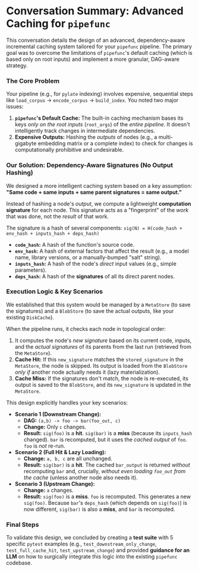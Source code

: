 # Conversation Summary: Advanced Caching for `pipefunc`

This conversation details the design of an advanced, dependency-aware incremental caching system tailored for your `pipefunc` pipeline. The primary goal was to overcome the limitations of `pipefunc`'s default caching (which is based only on root inputs) and implement a more granular, DAG-aware strategy.

### The Core Problem

Your pipeline (e.g., for `pylate` indexing) involves expensive, sequential steps like `load_corpus` -> `encode_corpus` -> `build_index`. You noted two major issues:

1. **`pipefunc`'s Default Cache:** The built-in caching mechanism bases its keys *only on the root inputs* (`root_args`) of the *entire pipeline*. It doesn't intelligently track changes in intermediate dependencies.
2. **Expensive Outputs:** Hashing the *outputs* of nodes (e.g., a multi-gigabyte embedding matrix or a complete index) to check for changes is computationally prohibitive and undesirable.

### Our Solution: Dependency-Aware Signatures (No Output Hashing)

We designed a more intelligent caching system based on a key assumption: **"Same code + same inputs + same parent signatures = same output."**

Instead of hashing a node's *output*, we compute a lightweight **computation signature** for each node. This signature acts as a "fingerprint" of the *work* that was done, not the *result* of that work.

The signature is a hash of several components:
`sig(N) = H(code_hash + env_hash + inputs_hash + deps_hash)`

- **`code_hash`:** A hash of the function's source code.
- **`env_hash`:** A hash of external factors that affect the result (e.g., a model name, library versions, or a manually-bumped "salt" string).
- **`inputs_hash`:** A hash of the node's *direct* input values (e.g., simple parameters).
- **`deps_hash`:** A hash of the **signatures** of all its direct parent nodes.

### Execution Logic & Key Scenarios

We established that this system would be managed by a `MetaStore` (to save the signatures) and a `BlobStore` (to save the actual outputs, like your existing `DiskCache`).

When the pipeline runs, it checks each node in topological order:

1. It computes the node's *new signature* based on its current code, inputs, and the *actual signatures* of its parents from the last run (retrieved from the `MetaStore`).
2. **Cache Hit:** If this `new_signature` matches the `stored_signature` in the `MetaStore`, the node is skipped. Its output is loaded from the `BlobStore` *only if* another node actually needs it (lazy materialization).
3. **Cache Miss:** If the signatures don't match, the node is re-executed, its output is saved to the `BlobStore`, and its `new_signature` is updated in the `MetaStore`.

This design explicitly handles your key scenarios:

- **Scenario 1 (Downstream Change):**
    - **DAG:** `(a,b) -> foo -> bar(foo_out, c)`
    - **Change:** Only `c` changes.
    - **Result:** `sig(foo)` is a **hit**. `sig(bar)` is a **miss** (because its `inputs_hash` changed). `bar` is recomputed, but it uses the *cached output* of `foo`. `foo` is *not* re-run.
- **Scenario 2 (Full Hit & Lazy Loading):**
    - **Change:** `a, b, c` are all unchanged.
    - **Result:** `sig(bar)` is a **hit**. The cached `bar_output` is returned *without* recomputing `bar` and, crucially, *without even loading `foo_out` from the cache* (unless another node also needs it).
- **Scenario 3 (Upstream Change):**
    - **Change:** `a` changes.
    - **Result:** `sig(foo)` is a **miss**. `foo` is recomputed. This generates a new `sig(foo)`. Because `bar`'s `deps_hash` (which depends on `sig(foo)`) is now different, `sig(bar)` is also a **miss**, and `bar` is recomputed.

### Final Steps

To validate this design, we concluded by creating a **test suite** with 5 specific `pytest` examples (e.g., `test_downstream_only_change`, `test_full_cache_hit`, `test_upstream_change`) and provided **guidance for an LLM** on how to surgically integrate this logic into the existing `pipefunc` codebase.